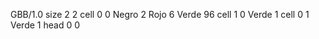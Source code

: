 <gs-board without-header> GBB/1.0
size 2 2
cell 0 0 Negro 2 Rojo 6 Verde 96
cell 1 0 Verde 1 
cell 0 1 Verde 1 
head 0 0 </gs-board>